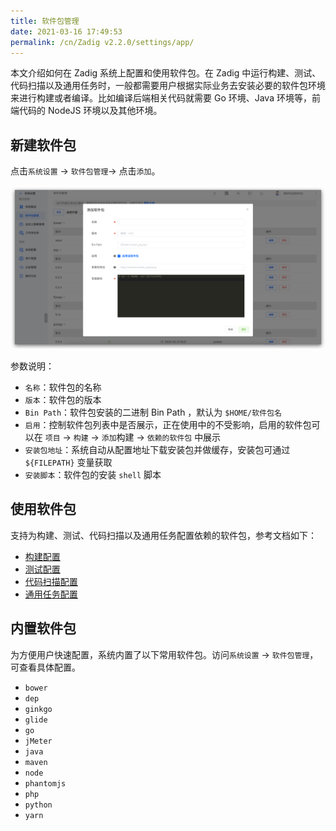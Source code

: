 ```yaml
---
title: 软件包管理
date: 2021-03-16 17:49:53
permalink: /cn/Zadig v2.2.0/settings/app/
---
```


本文介绍如何在 Zadig 系统上配置和使用软件包。在 Zadig 中运行构建、测试、代码扫描以及通用任务时，一般都需要用户根据实际业务去安装必要的软件包环境来进行构建或者编译。比如编译后端相关代码就需要 Go 环境、Java 环境等，前端代码的 NodeJS 环境以及其他环境。

## 新建软件包

点击`系统设置` -> `软件包管理`-> 点击`添加`。

![app](../../../_images/app_220.png)

参数说明：
- `名称`：软件包的名称
- `版本`：软件包的版本
- `Bin Path`：软件包安装的二进制 Bin Path ，默认为 `$HOME/软件包名`
- `启用`：控制软件包列表中是否展示，正在使用中的不受影响，启用的软件包可以在 `项目` -> `构建` -> `添加`构建 -> `依赖的软件包` 中展示
- `安装包地址`：系统自动从配置地址下载安装包并做缓存，安装包可通过 `${FILEPATH}` 变量获取
- `安装脚本`：软件包的安装 `shell` 脚本

## 使用软件包

支持为构建、测试、代码扫描以及通用任务配置依赖的软件包，参考文档如下：

- [构建配置](/cn/Zadig%20v2.2.0/project/build/)
- [测试配置](/cn/Zadig%20v2.2.0/project/test/#测试配置)
- [代码扫描配置](/cn/Zadig%20v2.2.0/project/scan/)
- [通用任务配置](/cn/Zadig%20v2.2.0/project/workflow-jobs/#通用任务)

## 内置软件包

为方便用户快速配置，系统内置了以下常用软件包。访问`系统设置` -> `软件包管理`，可查看具体配置。

- `bower`
- `dep`
- `ginkgo`
- `glide`
- `go`
- `jMeter`
- `java`
- `maven`
- `node`
- `phantomjs`
- `php`
- `python`
- `yarn`
